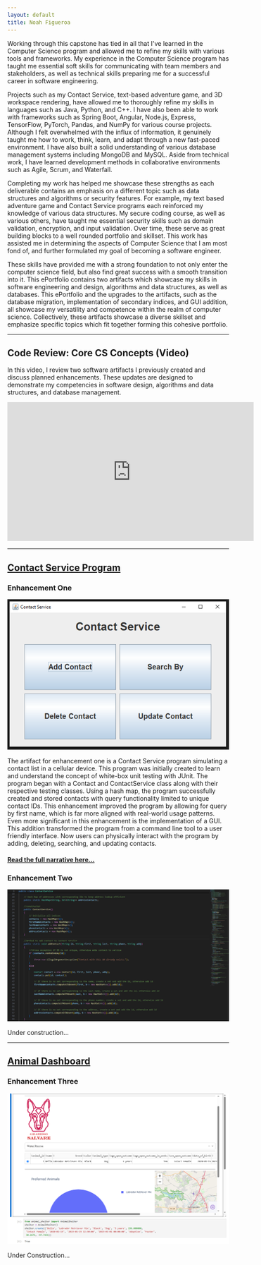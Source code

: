 ```yaml
---
layout: default
title: Noah Figueroa
---
```


Working through this capstone has tied in all that I've learned in the Computer Science program and allowed me to refine my skills with various tools and frameworks. My experience in the Computer Science program has taught me essential soft skills for communicating with team members and stakeholders, as well as technical skills preparing me for a successful career in software engineering. 

Projects such as my Contact Service, text-based adventure game, and 3D workspace rendering, have allowed me to thoroughly refine my skills in languages such as Java, Python, and C++. I have also been able to work with frameworks such as Spring Boot, Angular, Node.js, Express, TensorFlow, PyTorch, Pandas, and NumPy for various course projects. Although I felt overwhelmed with the influx of information, it genuinely taught me how to work, think, learn, and adapt through a new fast-paced environment. I have also built a solid understanding of various database management systems including MongoDB and MySQL. Aside from technical work, I have learned development methods in collaborative environments such as Agile, Scrum, and Waterfall. 

Completing my work has helped me showcase these strengths as each deliverable contains an emphasis on a different topic such as data structures and algorithms or security features. For example, my text based adventure game and Contact Service programs each reinforced my knowledge of various data structures. My secure coding course, as well as various others, have taught me essential security skills such as domain validation, encryption, and input validation. Over time, these serve as great building blocks to a well rounded portfolio and skillset. This work has assisted me in determining the aspects of Computer Science that I am most fond of, and further formulated my goal of becoming a software engineer. 

These skills have provided me with a strong foundation to not only enter the computer science field, but also find great success with a smooth transition into it. This ePortfolio contains two artifacts which showcase my skills in software engineering and design, algorithms and data structures, as well as databases. This ePortfolio and the upgrades to the artifacts, such as the database migration, implementation of secondary indices, and GUI addition, all showcase my versatility and competence within the realm of computer science. Collectively, these artifacts showcase a diverse skillset and emphasize specific topics which fit together forming this cohesive portfolio.

---

## Code Review: Core CS Concepts (Video)

In this video, I review two software artifacts I previously created and discuss planned enhancements. These updates are designed to demonstrate my competencies in software design, algorithms and data structures, and database management.

<iframe width="560" height="315" 
  src="https://www.youtube.com/embed/AVgkyLLbWN8" 
  title="Code Review" 
  frameborder="0" 
  allow="accelerometer; autoplay; clipboard-write; encrypted-media; gyroscope; picture-in-picture" 
  allowfullscreen>
</iframe>

---

## [Contact Service Program](https://github.com/NFig03/CS-320-SoftwareTest-Automation)

### Enhancement One

<img src = "Enhancement%20One%20Pic.PNG" alt = "GUI Image">

The artifact for enhancement one is a Contact Service program simulating a contact list in a cellular device. This program was initially created to learn and understand the concept of white-box unit testing with JUnit. The program began with a Contact and ContactService class along with their respective testing classes. Using a hash map, the program successfully created and stored contacts with query functionality limited to unique contact IDs. This enhancement improved the program by allowing for query by first name, which is far more aligned with real-world usage patterns. Even more significant in this enhancement is the implementation of a GUI. This addition transformed the program from a command line tool to a user friendly interface. Now users can physically interact with the program by adding, deleting, searching, and updating contacts.
#### [Read the full narrative here...](Enhancement%20One%20Narrative.pdf)

### Enhancement Two

<img src = "Enhancement%20Two%20Pic.PNG" alt = "Secondary Indicices Code">

Under construction...

---

## [Animal Dashboard](https://github.com/NFig03/cs340-project)

### Enhancement Three

<img src = "Enhancement%20Three%20Pic.PNG" alt = "Functional Dashboard Image">

Under Construction...

